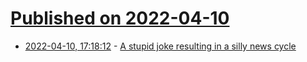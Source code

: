 # [Published on 2022-04-10](index.md)

* [2022-04-10, 17:18:12](https://news.ycombinator.com/item?id=30979256) - [A stupid joke resulting in a silly news cycle](https://kiwiziti.com/~matt/timberlake/)
